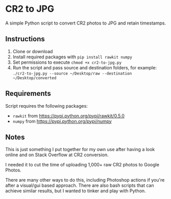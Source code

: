 # CR2 to JPG
A simple Python script to convert CR2 photos to JPG and retain timestamps. 

## Instructions

1. Clone or download
2. Install required packages with `pip install rawkit numpy`
2. Set permissions to execute `chmod +x cr2-to-jpg.py`
3. Run the script and pass source and destination folders, for example: `./cr2-to-jpg.py --source ~/Desktop/raw --destination ~/Desktop/converted`

## Requirements

Script requires the following packages:

- `rawkit` from https://pypi.python.org/pypi/rawkit/0.5.0
- `numpy` from https://pypi.python.org/pypi/numpy

## Notes

This is just something I put together for my own use after having a look online and on Stack Overflow at CR2 conversion.

I needed it to cut the time of uploading 1,000+ raw CR2 photos to Google Photos.

There are many other ways to do this, including Photoshop actions if you're after a visual/gui based approach. There are also bash scripts that can achieve similar results, but I wanted to tinker and play with Python.

